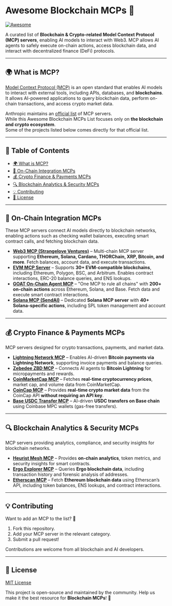 # Awesome Blockchain MCPs 🚀

[![Awesome](https://awesome.re/badge.svg)](https://awesome.re)

A curated list of **Blockchain & Crypto-related Model Context Protocol (MCP) servers**, enabling AI models to interact with Web3. MCP allows AI agents to safely execute on-chain actions, access blockchain data, and interact with decentralized finance (DeFi) protocols.

---

## 🌍 What is MCP?

[Model Context Protocol (MCP)](https://modelcontextprotocol.io/introduction) is an open standard that enables AI models to interact with external tools, including APIs, databases, and **blockchains**. It allows AI-powered applications to query blockchain data, perform on-chain transactions, and access crypto market data.

Anthropic maintains an [official list](https://github.com/modelcontextprotocol/servers?tab=readme-ov-file) of MCP servers.  
While this Awesome Blockchain MCPs List focuses only on **the blockchain and crypto ecosystem**.  
Some of the projects listed below comes directly for that official list.

---

## 📌 Table of Contents

- [🌍 What is MCP?](#-what-is-mcp)
- [🔗 On-Chain Integration MCPs](#-on-chain-integration-mcps)
- [💰 Crypto Finance & Payments MCPs](#-crypto-finance--payments-mcps)
- [🔍 Blockchain Analytics & Security MCPs](#-blockchain-analytics--security-mcps)
- [💡 Contributing](#-contributing)
- [📜 License](#-license)

---

## 🔗 On-Chain Integration MCPs

These MCP servers connect AI models directly to blockchain networks, enabling actions such as checking wallet balances, executing smart contract calls, and fetching blockchain data.

- **[Web3 MCP (Strangelove Ventures)](https://github.com/strangelove-ventures/web3-mcp)** – Multi-chain MCP server supporting **Ethereum, Solana, Cardano, THORChain, XRP, Bitcoin, and more**. Fetch balances, account data, and execute transactions.
- **[EVM MCP Server](https://github.com/mcpdotdirect/evm-mcp-server)** – Supports **30+ EVM-compatible blockchains**, including Ethereum, Polygon, BSC, and Arbitrum. Enables contract interactions, ERC-20 balance queries, and ENS lookups.
- **[GOAT On-Chain Agent MCP](https://github.com/goat-sdk/goat/tree/main/typescript/examples/by-framework/model-context-protocol)** – "One MCP to rule all chains" with **200+ on-chain actions** across Ethereum, Solana, and Base. Fetch data and execute smart contract interactions.
- **[Solana MCP (SendAI)](https://github.com/sendaifun/solana-agent-kit/tree/main/examples/agent-kit-mcp-server)** – Dedicated **Solana MCP server** with **40+ Solana-specific actions**, including SPL token management and account data.

---

## 💰 Crypto Finance & Payments MCPs

MCP servers designed for crypto transactions, payments, and market data.

- **[Lightning Network MCP](https://github.com/AbdelStark/lightning-mcp)** – Enables AI-driven **Bitcoin payments via Lightning Network**, supporting invoice payments and balance queries.
- **[Zebedee ZBD MCP](https://github.com/zebedeeio/zbd-mcp-server)** – Connects AI agents to **Bitcoin Lightning** for micropayments and rewards.
- **[CoinMarketCap MCP](https://github.com/anjor/coinmarket-mcp-server)** – Fetches **real-time cryptocurrency prices**, market cap, and volume data from CoinMarketCap.
- **[CoinCap MCP](https://github.com/QuantGeekDev/coincap-mcp)** – Provides **real-time crypto market data** from the CoinCap API **without requiring an API key**.
- **[Base USDC Transfer MCP](https://github.com/magnetai/mcp-free-usdc-transfer)** – AI-driven **USDC transfers on Base chain** using Coinbase MPC wallets (gas-free transfers).

---

## 🔍 Blockchain Analytics & Security MCPs

MCP servers providing analytics, compliance, and security insights for blockchain networks.

- **[Heurist Mesh MCP](https://github.com/heurist-network/heurist-mesh-mcp-server)** – Provides **on-chain analytics**, token metrics, and security insights for smart contracts.
- **[Ergo Explorer MCP](https://github.com/marctheshark3/ergo-mcp)** – Queries **Ergo blockchain data**, including transaction history and forensic analysis of addresses.
- **[Etherscan MCP](https://github.com/crazyrabbitLTC/mcp-etherscan-server)** – Fetch **Ethereum blockchain data** using Etherscan’s API, including token balances, ENS lookups, and contract interactions.

---

## 💡 Contributing

Want to add an MCP to the list? 🚀

1. Fork this repository.
2. Add your MCP server in the relevant category.
3. Submit a pull request!

Contributions are welcome from all blockchain and AI developers.

---

## 📜 License

[MIT License](LICENSE)

This project is open-source and maintained by the community. Help us make it the best resource for **Blockchain MCPs**! 💙
